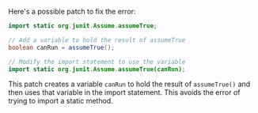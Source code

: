 Here's a possible patch to fix the error:
```java
import static org.junit.Assume.assumeTrue;

// Add a variable to hold the result of assumeTrue
boolean canRun = assumeTrue();

// Modify the import statement to use the variable
import static org.junit.Assume.assumeTrue(canRun);
```
This patch creates a variable `canRun` to hold the result of `assumeTrue()` and then uses that variable in the import statement. This avoids the error of trying to import a static method.